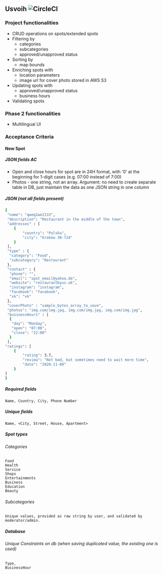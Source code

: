 ## Usvoih ![CircleCI](https://circleci.com/gh/timur27/usvoih-spot-processor.svg?style=svg)

### Project functionalities 
* CRUD operations on spots/extended spots 
* Filtering by
    - categories
    - subcategories
    - approved/unapproved status
* Sorting by
    - map bounds
* Enriching spots with
    - location parameters
    - image url for cover photo stored in AWS S3
* Updating spots with
    - approved/unapproved status
    - business hours
* Validating spots
    
### Phase 2 functionalities 
* Multilingual UI


### Acceptance Criteria
#### New Spot

##### JSON fields AC
* Open and close hours for spot are in 24H format, with '0' at the beginning for 1-digit cases (e.g. 07:00 instead of 7:00)
* Photos - one string, not an array. Argument: no need to create separate table in DB, just maintain the data as one JSON string in one column 
##### JSON (not all fields present)
```sh
{
 "name": "qweq2we2133",
 "description": "Restaurant in the middle of the town",
 "addresses" : [
 	{
 		"country": "Polska",
		"city": "Kraków 30-724"
 	}
 ],
 "type" : {
  "category": "Food", 
  "subcategory": "Restaurant"
 },
 "contact" : {
  "phone": "", 
  "email": "spot_email@yahoo.de",
  "website": "restaurantbyus.uk",
  "instagram": "instagram",
  "facebook": "facebook",
  "vk": "vk"
 },
 "coverPhoto" : "sample_bytes_array_to_save",
 "photos": "img.com/img.jpg, img.com/img.jpg, img.com/img.jpg",
 "businessHours" : [
  {
   "day": "Monday",
   "open": "07:00",
   "close": "22:00"
  }
 ],
"ratings": [
    {
        "rating": 3.7, 
        "review": "Not bad, but sometimes need to wait more time",
        "date": "2020-11-08"
    }
]
}
``` 

##### Required fields 
```
Name, Country, City, Phone Number
```
##### Unique fields
```
Name, <City, Street, House, Apartment>
```
##### Spot types 
###### Categories 
```
Food
Health
Service
Shops
Entertainments
Business
Education
Beauty
```

###### Subcategories
```
Unique values, provided as raw string by user, and validated by moderator/admin.
```

##### Database
###### Unique Constraints on db (when saving duplicated value, the existing one is used)  
```
Type, 
BusinessHour
```